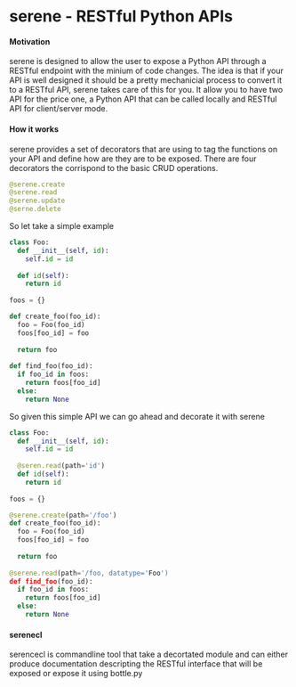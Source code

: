 serene - RESTful Python APIs
======

#### Motivation

serene is designed to allow the user to expose a Python API through a RESTful endpoint with the minium of code changes. The idea is that if your API is well designed it should be a pretty mechanicial process to convert it to a RESTful API, serene takes care of this for you. It allow you to have two API for the price one, a Python API that can be called locally and RESTful API for client/server mode.

#### How it works

serene provides a set of decorators that are using to tag the functions on your API and define how are they are to be exposed. There are four decorators the corrispond to the basic CRUD operations.

```python
@serene.create
@serene.read
@serene.update
@serne.delete
```

So let take a simple example

```python
class Foo:
  def __init__(self, id):
    self.id = id
  
  def id(self):
    return id
  
foos = {}  

def create_foo(foo_id):
  foo = Foo(foo_id)
  foos[foo_id] = foo
  
  return foo
  
def find_foo(foo_id):
  if foo_id in foos:
    return foos[foo_id]
  else:
    return None

```

So given this simple API we can go ahead and decorate it with serene

```python
class Foo:
  def __init__(self, id):
    self.id = id
  
  @seren.read(path='id')
  def id(self):
    return id
  
foos = {}  

@serene.create(path='/foo')
def create_foo(foo_id):
  foo = Foo(foo_id)
  foos[foo_id] = foo
  
  return foo
  
@serene.read(path='/foo, datatype='Foo')  
def find_foo(foo_id):
  if foo_id in foos:
    return foos[foo_id]
  else:
    return None

```




#### serenecl

serencecl is commandline tool that take a decortated module and can either produce documentation descripting the RESTful interface that will be exposed or expose it using bottle.py





